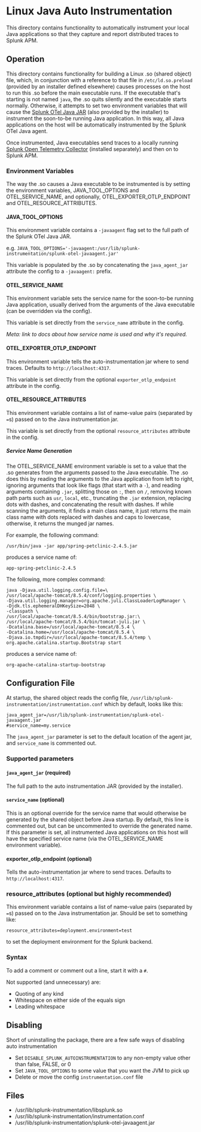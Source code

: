 # Linux Java Auto Instrumentation

This directory contains functionality to automatically instrument your local Java applications so that they capture and
report distributed traces to Splunk APM.

## Operation

This directory contains functionality for building a Linux .so (shared object) file, which, in conjunction with a
reference to that file in
`/etc/ld.so.preload` (provided by an installer defined elsewhere) causes processes on the host to run this .so before
the main executable runs. If the executable that's starting is not named `java`, the .so quits silently and the
executable starts normally. Otherwise, it attempts to set two environment variables that will cause the
[Splunk OTel Java JAR](https://github.com/signalfx/splunk-otel-java) (also provided by the installer) to instrument the
soon-to-be running Java application. In this way, all Java applications on the host will be automatically instrumented
by the Splunk OTel Java agent.

Once instrumented, Java executables send traces to a locally running
[Splunk Open Telemetry Collector](https://github.com/signalfx/splunk-otel-collector)
(installed separately) and then on to Splunk APM.

### Environment Variables

The way the .so causes a Java executable to be instrumented is by setting the environment variables, JAVA_TOOL_OPTIONS
and OTEL_SERVICE_NAME, and optionally, OTEL_EXPORTER_OTLP_ENDPOINT and OTEL_RESOURCE_ATTRIBUTES.

#### JAVA_TOOL_OPTIONS

This environment variable contains a `-javaagent` flag set to the full path of the Splunk OTel Java JAR.

e.g. `JAVA_TOOL_OPTIONS='-javaagent:/usr/lib/splunk-instrumentation/splunk-otel-javaagent.jar'`

This variable is populated by the .so by concatenating the `java_agent_jar` attribute the config to a `-javaagent:` prefix.

#### OTEL_SERVICE_NAME

This environment variable sets the service name for the soon-to-be running Java application, usually derived from the
arguments of the Java executable (can be overridden via the config).

This variable is set directly from the `service_name` attribute in the config.

_Meta: link to docs about how service name is used and why it's required._

#### OTEL_EXPORTER_OTLP_ENDPOINT

This environment variable tells the auto-instrumentation jar where to send traces. Defaults to `http://localhost:4317`.

This variable is set directly from the optional `exporter_otlp_endpoint` attribute in the config.

#### OTEL_RESOURCE_ATTRIBUTES

This environment variable contains a list of name-value pairs (separated by `=`s) passed on to the Java instrumentation
jar. 

This variable is set directly from the optional `resource_attributes` attribute in the config.

##### Service Name Generation

The OTEL_SERVICE_NAME environment variable is set to a value that the .so generates from the arguments passed to the
Java executable. The .so does this by reading the arguments to the Java application from left to right, ignoring
arguments that look like flags (that start with a `-`), and reading arguments containing `.jar`, splitting those on `:`,
then on `/`, removing known path parts such as `usr`, `local`, etc., truncating the `.jar` extension, replacing dots
with dashes, and concatenating the result with dashes. If while scanning the arguments, it finds a main class name, it
just returns the main class name with dots replaced with dashes and caps to lowercase, otherwise, it returns the munged
jar names.

For example, the following command:

```
/usr/bin/java -jar app/spring-petclinic-2.4.5.jar
```

produces a service name of:

```
app-spring-petclinic-2.4.5
```

The following, more complex command:

```
java -Djava.util.logging.config.file=\
/usr/local/apache-tomcat/8.5.4/conf/logging.properties \
-Djava.util.logging.manager=org.apache.juli.ClassLoaderLogManager \
-Djdk.tls.ephemeralDHKeySize=2048 \
-classpath \
/usr/local/apache-tomcat/8.5.4/bin/bootstrap.jar:\
/usr/local/apache-tomcat/8.5.4/bin/tomcat-juli.jar \
-Dcatalina.base=/usr/local/apache-tomcat/8.5.4 \
-Dcatalina.home=/usr/local/apache-tomcat/8.5.4 \
-Djava.io.tmpdir=/usr/local/apache-tomcat/8.5.4/temp \
org.apache.catalina.startup.Bootstrap start
```

produces a service name of:

```
org-apache-catalina-startup-bootstrap
```

## Configuration File

At startup, the shared object reads the config file, `/usr/lib/splunk-instrumentation/instrumentation.conf` which by
default, looks like this:

```
java_agent_jar=/usr/lib/splunk-instrumentation/splunk-otel-javaagent.jar
#service_name=my.service
```

The `java_agent_jar` parameter is set to the default location of the agent jar, and `service_name` is commented out.

### Supported parameters

#### `java_agent_jar` (required)

The full path to the auto instrumentation JAR (provided by the installer).

#### `service_name` (optional)

This is an optional override for the service name that would otherwise be generated by the shared object before Java
startup. By default, this line is commented out, but can be uncommented to override the generated name. If this
parameter is set, all instrumented Java applications on this host will have the specified service name (via the
OTEL_SERVICE_NAME environment variable).

#### exporter_otlp_endpoint (optional)

Tells the auto-instrumentation jar where to send traces. Defaults to `http://localhost:4317`.

### resource_attributes (optional but highly recommended)

This environment variable contains a list of name-value pairs (separated by `=`s) passed on to the Java instrumentation
jar. Should be set to something like:

`resource_attributes=deployment.environment=test`

to set the deployment environment for the Splunk backend.

### Syntax

To add a comment or comment out a line, start it with a `#`.

Not supported (and unnecessary) are:

* Quoting of any kind
* Whitespace on either side of the equals sign
* Leading whitespace

## Disabling

Short of uninstalling the package, there are a few safe ways of disabling auto instrumentation

* Set `DISABLE_SPLUNK_AUTOINSTRUMENTATION` to any non-empty value other than false, FALSE, or 0
* Set `JAVA_TOOL_OPTIONS` to some value that you want the JVM to pick up
* Delete or move the config `instrumentation.conf` file

## Files

* /usr/lib/splunk-instrumentation/libsplunk.so
* /usr/lib/splunk-instrumentation/instrumentation.conf
* /usr/lib/splunk-instrumentation/splunk-otel-javaagent.jar
